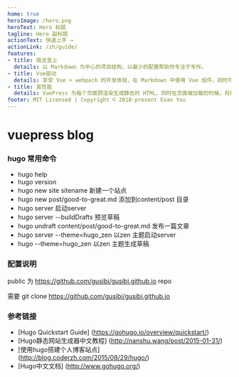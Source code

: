 ```yaml
---
home: true
heroImage: /hero.png
heroText: Hero 标题
tagline: Hero 副标题
actionText: 快速上手 →
actionLink: /zh/guide/
features:
- title: 简洁至上
  details: 以 Markdown 为中心的项目结构，以最少的配置帮助你专注于写作。
- title: Vue驱动
  details: 享受 Vue + webpack 的开发体验，在 Markdown 中使用 Vue 组件，同时可以使用 Vue 来开发自定义主题。
- title: 高性能
  details: VuePress 为每个页面预渲染生成静态的 HTML，同时在页面被加载的时候，将作为 SPA 运行。
footer: MIT Licensed | Copyright © 2018-present Evan You
---
```

# vuepress blog

### hugo 常用命令

* hugo help
* hugo version
* hugo new site sitename 新建一个站点
* hugo new post/good-to-great.md  添加到content/post 目录
* hugo server  启动server
* hugo server --buildDrafts  预览草稿
* hugo undraft content/post/good-to-great.md 发布一篇文章
* hugo server --theme=hugo_zen  以zen 主题启动server
* hugo --theme=hugo_zen  以zen 主题生成草稿

### 配置说明

public 为 https://github.com/gusibi/gusibi.github.io repo

需要 git clone https://github.com/gusibi/gusibi.github.io


### 参考链接

* [Hugo Quickstart Guide] (https://gohugo.io/overview/quickstart/)
* [Hugo静态网站生成器中文教程] (http://nanshu.wang/post/2015-01-31/)
* [使用hugo搭建个人博客站点] (http://blog.coderzh.com/2015/08/29/hugo/)
* [Hugo中文文档] (http://www.gohugo.org/)
